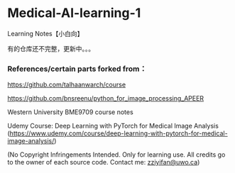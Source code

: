 # Medical-AI-learning-1
Learning Notes【小白向】

有的仓库还不完整，更新中。。。

### References/certain parts forked from：

https://github.com/talhaanwarch/course

https://github.com/bnsreenu/python_for_image_processing_APEER

Western University BME9709 course notes

Udemy Course: Deep Learning with PyTorch for Medical Image Analysis (https://www.udemy.com/course/deep-learning-with-pytorch-for-medical-image-analysis/)

(No Copyright Infringements Intended.
 Only for learning use.
 All credits go to the owner of each source code.
 Contact me: zziyifan@uwo.ca)
